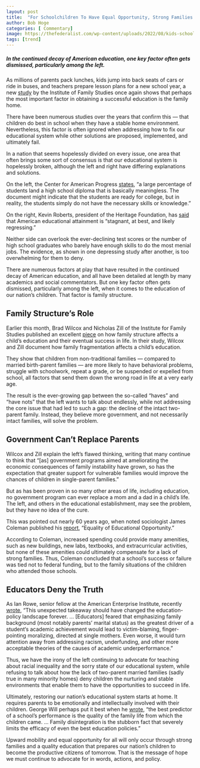 ```yaml
---
layout: post
title:  "For Schoolchildren To Have Equal Opportunity, Strong Families Must Be Top Priority"
author: Bob Hoge
categories: [ Commentary]
image: https://thefederalist.com/wp-content/uploads/2022/08/kids-school-e1661697279971-1200x675.jpg
tags: [trend]
---
```

##### In the continued decay of American education, one key factor often gets dismissed, particularly among the left.
As millions of parents pack lunches, kids jump into back seats of cars or ride in buses, and teachers prepare lesson plans for a new school year, a new [study](https://www.aei.org/articles/strong-families-better-student-performance-the-more-things-change-the-more-they-remain-the-same/?mkt_tok=NDc1LVBCUS05NzEAAAGGVnNopS60RWU1ioIaITyCTQ2gShzs5VbaKhhmTvdMpCr0V2Gcr0y-5nePm9sMWP6rll6dUXVSiEK59Lr-HL13bT0MK29wYD0y1S15qzvjysSN) by the Institute of Family Studies once again shows that perhaps the most important factor in obtaining a successful education is the family home.

There have been numerous studies over the years that confirm this — that children do best in school when they have a stable home environment. Nevertheless, this factor is often ignored when addressing how to fix our educational system while other solutions are proposed, implemented, and ultimately fail.

In a nation that seems hopelessly divided on every issue, one area that often brings some sort of consensus is that our educational system is hopelessly broken, although the left and right have differing explanations and solutions.

On the left, the Center for American Progress  [states](https://www.americanprogress.org/article/a-look-at-the-education-crisis), “a large percentage of students land a high school diploma that is basically meaningless. The document might indicate that the students are ready for college, but in reality, the students simply do not have the necessary skills or knowledge.”

On the right, Kevin Roberts, president of the Heritage Foundation, has  [said](https://www.theamericanconservative.com/articles/how-to-fix-american-schools/)  that American educational attainment is “stagnant, at best, and likely regressing.”

Neither side can overlook the ever-declining test scores or the number of high school graduates who barely have enough skills to do the most menial jobs. The evidence, as shown in one depressing study after another, is too overwhelming for them to deny.

There are numerous factors at play that have resulted in the continued decay of American education, and all have been detailed at length by many academics and social commentators. But one key factor often gets dismissed, particularly among the left, when it comes to the education of our nation’s children. That factor is family structure.

## Family Structure’s Role

Earlier this month, Brad Wilcox and Nicholas Zill of the Institute for Family Studies published an excellent  [piece](https://www.aei.org/articles/strong-families-better-student-performance-the-more-things-change-the-more-they-remain-the-same/?mkt_tok=NDc1LVBCUS05NzEAAAGGVnNopS60RWU1ioIaITyCTQ2gShzs5VbaKhhmTvdMpCr0V2Gcr0y-5nePm9sMWP6rll6dUXVSiEK59Lr-HL13bT0MK29wYD0y1S15qzvjysSN)  on how family structure affects a child’s education and their eventual success in life. In their study, Wilcox and Zill document how family fragmentation affects a child’s education.

They show that children from non-traditional families — compared to married birth-parent families — are more likely to have behavioral problems, struggle with schoolwork, repeat a grade, or be suspended or expelled from school, all factors that send them down the wrong road in life at a very early age.

The result is the ever-growing gap between the so-called “haves” and “have nots” that the left wants to talk about endlessly, while not addressing the core issue that had led to such a gap: the decline of the intact two-parent family. Instead, they believe more government, and not necessarily intact families, will solve the problem.

## Government Can’t Replace Parents

Wilcox and Zill explain the left’s flawed thinking, writing that many continue to think that “[as] government programs aimed at ameliorating the economic consequences of family instability have grown, so has the expectation that greater support for vulnerable families would improve the chances of children in single-parent families.”

But as has been proven in so many other areas of life, including education, no government program can ever replace a mom and a dad in a child’s life. The left, and others in the educational establishment, may see the problem, but they have no idea of the cure.

This was pointed out nearly 60 years ago, when noted sociologist James Coleman published his  [report](https://www.scribd.com/doc/89990298/Coleman-Report-Equality-of-Educational-Opportunity-1966), “Equality of Educational Opportunity.”

According to Coleman, increased spending could provide many amenities, such as new buildings, new labs, textbooks, and extracurricular activities, but none of these amenities could ultimately compensate for a lack of strong families. Thus, Coleman concluded that a school’s success or failure was tied not to federal funding, but to the family situations of the children who attended those schools.

## Educators Deny the Truth

As Ian Rowe, senior fellow at the American Enterprise Institute, recently  [wrote](https://www.aei.org/articles/students-family-background-matters), “This unexpected takeaway should have changed the education-policy landscape forever. … [Educators] feared that emphasizing family background (most notably parents’ marital status) as the greatest driver of a student‘s academic achievement would lead to victim-blaming, finger-pointing moralizing, directed at single mothers. Even worse, it would turn attention away from addressing racism, underfunding, and other more acceptable theories of the causes of academic underperformance.”

Thus, we have the irony of the left continuing to advocate for teaching about racial inequality and the sorry state of our educational system, while refusing to talk about how the lack of two-parent married families (sadly true in many minority homes) deny children the nurturing and stable environments that enable them to have the opportunities to succeed in life.

Ultimately, restoring our nation’s educational system starts at home. It requires parents to be emotionally and intellectually involved with their children. George Will perhaps put it best when he  [wrote](https://www.washingtonpost.com/opinions/a-california-election-that-might-actually-matter/2018/07/31/6a046e70-94e8-11e8-80e1-00e80e1fdf43_story.html), “the best predictor of a school’s performance is the quality of the family life from which the children came. … Family disintegration is the stubborn fact that severely limits the efficacy of even the best education policies.”

Upward mobility and equal opportunity for all will only occur through strong families and a quality education that prepares our nation’s children to become the productive citizens of tomorrow. That is the message of hope we must continue to advocate for in words, actions, and policy.
<!--stackedit_data:
eyJoaXN0b3J5IjpbNTUxNjkwNDUzLDE4MDc5MDQzNzRdfQ==
-->
